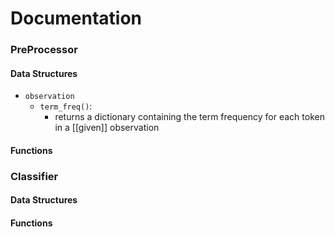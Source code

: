 Documentation
=================



### PreProcessor
#### Data Structures
- `observation`
    - `term_freq()`:
        - returns a dictionary containing the term frequency for each token in a [[given]] observation
#### Functions

### Classifier
#### Data Structures
#### Functions
